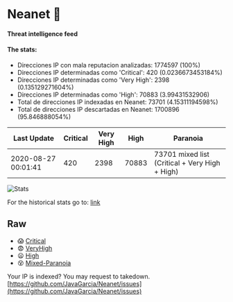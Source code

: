 # Neanet :hocho:
#### Threat intelligence feed
#### The stats:

- Direcciones IP con mala reputacion analizadas: 1774597 (100%)
- Direcciones IP determinadas como 'Critical':  420 (0.0236673453184%)
- Direcciones IP determinadas como 'Very High':  2398 (0.135129271604%)
- Direcciones IP determinadas como 'High':  70883 (3.99431532906)
- Total de direcciones IP indexadas en Neanet:  73701 (4.15311194598%)
- Total de direcciones IP descartadas en Neanet:  1700896 (95.846888054%)

| Last Update | Critical | Very High | High | Paranoia |
| --- | --- | --- | --- | --- |
| 2020-08-27 00:01:41 | 420 | 2398 | 70883 | 73701 mixed list (Critical + Very High + High)|

![Stats](https://docs.google.com/spreadsheets/d/e/2PACX-1vSnaNMIXVabIpDJjufMlzH7poXnshF3mgd8Is1g9ytUEzVsP5my4Trn8f-xkoLLQ38xpL3HtmUexLo6/pubchart?oid=501124687&format=image)

For the historical stats go to: [link](/stats.csv)
## Raw
- :scream: [Critical](https://raw.githubusercontent.com/JavaGarcia/Neanet/master/blacklists/neanet_critical.txt)
- :fearful: [VeryHigh](https://raw.githubusercontent.com/JavaGarcia/Neanet/master/blacklists/neanet_veryHigh.txtt)
- :frowning: [High](https://raw.githubusercontent.com/JavaGarcia/Neanet/master/blacklists/neanet_high.txt)
- :dizzy_face: [Mixed-Paranoia](https://raw.githubusercontent.com/JavaGarcia/Neanet/master/blacklists/neanet_all.txt)


Your IP is indexed? You may request to takedown. [https://github.com/JavaGarcia/Neanet/issues](https://github.com/JavaGarcia/Neanet/issues)























































































































































































































































































































































































































































































